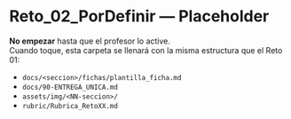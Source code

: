 
# Reto_02_PorDefinir — Placeholder

**No empezar** hasta que el profesor lo active.  
Cuando toque, esta carpeta se llenará con la misma estructura que el Reto 01:
- `docs/<seccion>/fichas/plantilla_ficha.md`
- `docs/90-ENTREGA_UNICA.md`
- `assets/img/<NN-seccion>/`
- `rubric/Rubrica_RetoXX.md`
